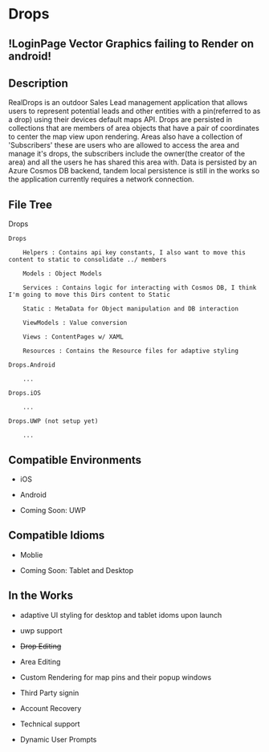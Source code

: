 # Drops
## !LoginPage Vector Graphics failing to Render on android!

## Description

RealDrops is an outdoor Sales Lead management application that allows users to represent potential leads and other entities with a pin(referred to as a drop) using their devices default maps API. Drops are persisted in collections that are members of area objects that have a pair of coordinates to center the map view upon rendering.
Areas also have a collection of 'Subscribers' these are users  who are allowed to access the area and manage it's drops, the subscribers include the owner(the creator of the area) and all the users he has shared this area with. Data is persisted by an Azure Cosmos DB backend, tandem local persistence is still in the works so the application currently requires a network connection.

## File Tree

Drops

	Drops

		Helpers : Contains api key constants, I also want to move this content to static to consolidate ../ members

		Models : Object Models

		Services : Contains logic for interacting with Cosmos DB, I think I'm going to move this Dirs content to Static

		Static : MetaData for Object manipulation and DB interaction

		ViewModels : Value conversion

		Views : ContentPages w/ XAML

		Resources : Contains the Resource files for adaptive styling 

	Drops.Android

		...

	Drops.iOS

		...

	Drops.UWP (not setup yet)
	
		...

## Compatible Environments

- iOS

- Android

- Coming Soon: UWP

## Compatible Idioms

- Moblie

- Coming Soon: Tablet and Desktop

## In the Works

- adaptive UI styling for desktop and tablet idoms upon launch

- uwp support

-  ~~Drop Editing~~

- Area Editing

- Custom Rendering for map pins and their popup windows

- Third Party signin

- Account Recovery

- Technical support

- Dynamic User Prompts

